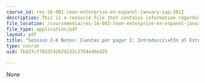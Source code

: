 ```yaml
---
course_id: res-16-001-lean-enterprise-en-espanol-january-iap-2012
description: This is a resource file that contains information regarding session 2-6.
file_location: /coursemedia/res-16-001-lean-enterprise-en-espanol-january-iap-2012/7b837cf702df4267d133c2754440ed25_MITRES_16_001IAP12_2-6_Ap1.pdf
file_type: application/pdf
layout: pdf
title: "Session 2-6 Notes: Cuentas por pagar I: Introducci\xF3n al Estudio del caso"
type: course
uid: 7b837cf702df4267d133c2754440ed25

---
```

None